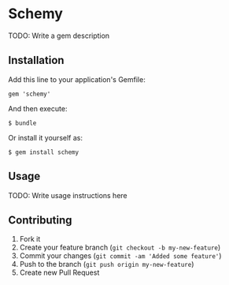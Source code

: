 # Schemy

TODO: Write a gem description

## Installation

Add this line to your application's Gemfile:

    gem 'schemy'

And then execute:

    $ bundle

Or install it yourself as:

    $ gem install schemy

## Usage

TODO: Write usage instructions here

## Contributing

1. Fork it
2. Create your feature branch (`git checkout -b my-new-feature`)
3. Commit your changes (`git commit -am 'Added some feature'`)
4. Push to the branch (`git push origin my-new-feature`)
5. Create new Pull Request
